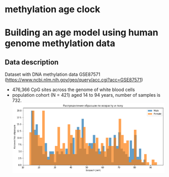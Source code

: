 # methylation age clock
# Building an age model using human genome methylation data

## Data description
Dataset with DNA methylation data GSE87571 (https://www.ncbi.nlm.nih.gov/geo/query/acc.cgi?acc=GSE87571)
* 476,366 CpG sites across the genome of white blood cells 
* population cohort (N = 421) aged 14 to 94 years, number of samples is 732.
![Dataset sex-age distribution:](https://github.com/NikitiusIvanov/methylation_age_clock/blob/main/sex_age_distribution.png)
